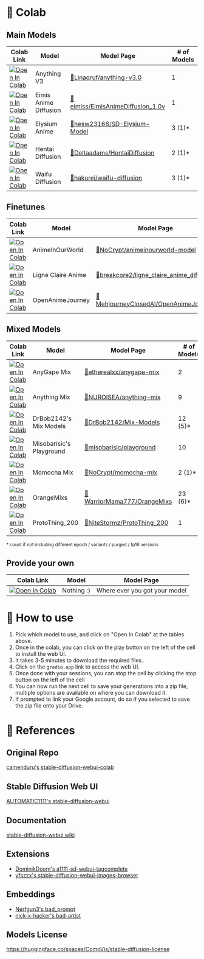 # 🚀 Colab
## Main Models
| Colab Link | Model| Model Page | # of Models 
| --- | --- | --- | --- |
[![Open In Colab](https://colab.research.google.com/assets/colab-badge.svg)](https://colab.research.google.com/github/NUROISEA/anime-webui-colab/blob/main/anything_3_webui_colab.ipynb) | Anything V3 | [🤗Linaqruf/anything-v3.0](https://huggingface.co/Linaqruf/anything-v3.0) | 1 
[![Open In Colab](https://colab.research.google.com/assets/colab-badge.svg)](https://colab.research.google.com/github/NUROISEA/anime-webui-colab/blob/main/eimis_anime_diffusion.ipynb) | Eimis Anime Diffusion | [🤗eimiss/EimisAnimeDiffusion_1.0v](https://huggingface.co/eimiss/EimisAnimeDiffusion_1.0v) | 1
[![Open In Colab](https://colab.research.google.com/assets/colab-badge.svg)](https://colab.research.google.com/github/NUROISEA/anime-webui-colab/blob/main/elysium_anime_unified_colab.ipynb) | Elysium Anime | [🤗hesw23168/SD-Elysium-Model](https://huggingface.co/hesw23168/SD-Elysium-Model) | 3 (1)*
[![Open In Colab](https://colab.research.google.com/assets/colab-badge.svg)](https://colab.research.google.com/github/NUROISEA/anime-webui-colab/blob/main/hentai_diffusion_unified_colab.ipynb) | Hentai Diffusion | [🤗Deltaadams/HentaiDiffusion](https://huggingface.co/Deltaadams/HentaiDiffusion) | 2 (1)*
[![Open In Colab](https://colab.research.google.com/assets/colab-badge.svg)](https://colab.research.google.com/github/NUROISEA/anime-webui-colab/blob/main/waifu_diffusion_webui_colab.ipynb) | Waifu Diffusion | [🤗hakurei/waifu-diffusion](https://huggingface.co/hakurei/waifu-diffusion) | 3 (1)*

## Finetunes
| Colab Link | Model | Model Page | # of Models 
| --- | --- | --- | --- 
[![Open In Colab](https://colab.research.google.com/assets/colab-badge.svg)](https://colab.research.google.com/github/NUROISEA/anime-webui-colab/blob/main/animeinourworld.ipynb) | AnimeInOurWorld | [🤗NoCrypt/animeinourworld-model](https://huggingface.co/NoCrypt/animeinourworld-model) | 1
[![Open In Colab](https://colab.research.google.com/assets/colab-badge.svg)](https://colab.research.google.com/github/NUROISEA/anime-webui-colab/blob/main/ligne_claire_anime_diffusion.ipynb) | Ligne Claire Anime | [🤗breakcore2/ligne_claire_anime_diffusion](https://huggingface.co/breakcore2/ligne_claire_anime_diffusion) | 1
[![Open In Colab](https://colab.research.google.com/assets/colab-badge.svg)](https://colab.research.google.com/github/NUROISEA/anime-webui-colab/blob/main/open_anime_journey.ipynb) | OpenAnimeJourney | [🤗MehjourneyClosedAI/OpenAnimeJourney](https://huggingface.co/MehjourneyClosedAI/OpenAnimeJourney) | 1

## Mixed Models
| Colab Link | Model | Model Page | # of Models 
| --- | --- | --- | --- |
[![Open In Colab](https://colab.research.google.com/assets/colab-badge.svg)](https://colab.research.google.com/github/NUROISEA/anime-webui-colab/blob/main/any_gape_mix.ipynb) | AnyGape Mix | [🤗etherealxx/anygape-mix](https://huggingface.co/etherealxx/anygape-mix) | 2
[![Open In Colab](https://colab.research.google.com/assets/colab-badge.svg)](https://colab.research.google.com/github/NUROISEA/anime-webui-colab/blob/main/anything_mix.ipynb) | Anything Mix | [🤗NUROISEA/anything-mix](https://huggingface.co/NUROISEA/anything-mix) | 9
[![Open In Colab](https://colab.research.google.com/assets/colab-badge.svg)](https://colab.research.google.com/github/NUROISEA/anime-webui-colab/blob/main/drbob2142_mix_models.ipynb) | DrBob2142's Mix Models | [🤗DrBob2142/Mix-Models](https://huggingface.co/DrBob2142/Mix-Models) | 12 (5)*
[![Open In Colab](https://colab.research.google.com/assets/colab-badge.svg)](https://colab.research.google.com/github/NUROISEA/anime-webui-colab/blob/main/misobarisic_playground.ipynb) | Misobarisic's Playground | [🤗misobarisic/playground](https://huggingface.co/misobarisic/playground) | 10
[![Open In Colab](https://colab.research.google.com/assets/colab-badge.svg)](https://colab.research.google.com/github/NUROISEA/anime-webui-colab/blob/main/momocha_mix.ipynb) | Momocha Mix | [🤗NoCrypt/momocha-mix](https://huggingface.co/NoCrypt/momocha-mix) | 2 (1)*
[![Open In Colab](https://colab.research.google.com/assets/colab-badge.svg)](https://colab.research.google.com/github/NUROISEA/anime-webui-colab/blob/main/orange_mixs.ipynb) | OrangeMixs | [🤗WarriorMama777/OrangeMixs](https://huggingface.co/WarriorMama777/OrangeMixs) | 23 (6)*
[![Open In Colab](https://colab.research.google.com/assets/colab-badge.svg)](https://colab.research.google.com/github/NUROISEA/anime-webui-colab/blob/main/protothing_200.ipynb) | ProtoThing_200 | [🤗NiteStormz/ProtoThing_200](https://huggingface.co/NiteStormz/ProtoThing_200) | 1

<small>* count if not including different epoch / variants / purged / fp16 versions</small>

## Provide your own
| Colab Link | Model | Model Page
| --- | --- | --- |
[![Open In Colab](https://colab.research.google.com/assets/colab-badge.svg)](https://colab.research.google.com/github/NUROISEA/anime-webui-colab/blob/main/provide_your_own_models.ipynb) | Nothing :) | Where ever you got your model

# 🤔 How to use

1. Pick which model to use, and click on "Open In Colab" at the tables above.
2. Once in the colab, you can click on the play button on the left of the cell to install the web UI.
  2. It takes 3-5 minutes to download the required files.
  3. Click on the `gradio.app` link to access the web UI.
3. Once done with your sessions, you can stop the cell by clicking the stop button on the left of the cell
4. You can now run the next cell to save your generations into a zip file, multiple options are available on where you can download it.
  5. If prompted to link your Google account, do so if you selected to save the zip file onto your Drive.

# 🧐 References

## Original Repo
[camenduru's stable-diffusion-webui-colab](https://github.com/camenduru/stable-diffusion-webui-colab)

## Stable Diffusion Web UI
[AUTOMATIC1111's stable-diffusion-webui](https://github.com/AUTOMATIC1111/stable-diffusion-webui)

## Documentation
[stable-diffusion-webui wiki](https://github.com/AUTOMATIC1111/stable-diffusion-webui/wiki)

## Extensions
- [DominikDoom's a1111-sd-webui-tagcomplete](https://github.com/DominikDoom/a1111-sd-webui-tagcomplete)
- [yfszzx's stable-diffusion-webui-images-browser](https://github.com/yfszzx/stable-diffusion-webui-images-browser)

## Embeddings
- [Nerfgun3's bad_prompt](https://huggingface.co/datasets/Nerfgun3/bad_prompt)
- [nick-x-hacker's bad-artist](https://huggingface.co/nick-x-hacker/bad-artist)

## Models License
https://huggingface.co/spaces/CompVis/stable-diffusion-license
